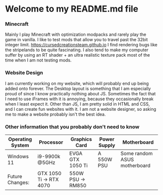 # Welcome to my README.md file

### Minecraft
Mainly I play Minecraft with optimization modpacks and rarely play the game in vanilla. I like to test mods that allow you to travel past the 32bit integer limit. https://cursedcreationsteam.github.io I find rendering bugs like the stripelands to be quite fascinating. I also tend to make my computer suffer by using an RT shader + an ultra realistic texture pack most of the time when I am not testing mods.

### Website Design
I am currently working on my website, which will probably end up being added onto forever. The Desktop layout is something that I am especially proud of since I know practically nothing about JS. Sometimes the fact that I need to use iFrames with it is annoying, because they occasionally break when I least expect it. Other than JS, I am pretty solid in HTML and CSS, and I can create fun websites with it. I am not a website designer, so asking me to make a website probably isn't the best idea.

### Other information that you probably don't need to know
| Operating System  | Processor | Graphics Card | Power Supply | Motherboard |
| ------------- | ------------- | ------------- | ------------- | ------------- |
| Windows 11  | i9-9900k @5GHz  | EVGA GTX 1050 Ti | A 550W PSU | Some random ASUS motherboard |
| Future Changes: | GTX 1050 Ti -> RTX 4070 | 550W PSU -> RM850 |
